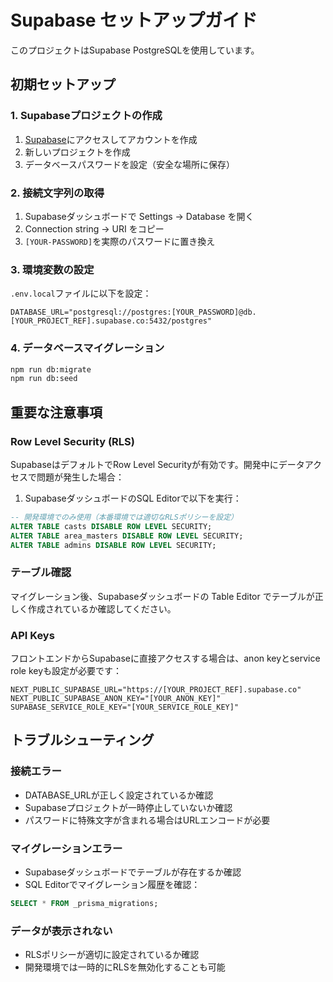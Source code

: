 # Supabase セットアップガイド

このプロジェクトはSupabase PostgreSQLを使用しています。

## 初期セットアップ

### 1. Supabaseプロジェクトの作成
1. [Supabase](https://supabase.com/)にアクセスしてアカウントを作成
2. 新しいプロジェクトを作成
3. データベースパスワードを設定（安全な場所に保存）

### 2. 接続文字列の取得
1. Supabaseダッシュボードで Settings → Database を開く
2. Connection string → URI をコピー
3. `[YOUR-PASSWORD]`を実際のパスワードに置き換え

### 3. 環境変数の設定
`.env.local`ファイルに以下を設定：

```env
DATABASE_URL="postgresql://postgres:[YOUR_PASSWORD]@db.[YOUR_PROJECT_REF].supabase.co:5432/postgres"
```

### 4. データベースマイグレーション
```bash
npm run db:migrate
npm run db:seed
```

## 重要な注意事項

### Row Level Security (RLS)
SupabaseはデフォルトでRow Level Securityが有効です。開発中にデータアクセスで問題が発生した場合：

1. SupabaseダッシュボードのSQL Editorで以下を実行：
```sql
-- 開発環境でのみ使用（本番環境では適切なRLSポリシーを設定）
ALTER TABLE casts DISABLE ROW LEVEL SECURITY;
ALTER TABLE area_masters DISABLE ROW LEVEL SECURITY;
ALTER TABLE admins DISABLE ROW LEVEL SECURITY;
```

### テーブル確認
マイグレーション後、Supabaseダッシュボードの Table Editor でテーブルが正しく作成されているか確認してください。

### API Keys
フロントエンドからSupabaseに直接アクセスする場合は、anon keyとservice role keyも設定が必要です：

```env
NEXT_PUBLIC_SUPABASE_URL="https://[YOUR_PROJECT_REF].supabase.co"
NEXT_PUBLIC_SUPABASE_ANON_KEY="[YOUR_ANON_KEY]"
SUPABASE_SERVICE_ROLE_KEY="[YOUR_SERVICE_ROLE_KEY]"
```

## トラブルシューティング

### 接続エラー
- DATABASE_URLが正しく設定されているか確認
- Supabaseプロジェクトが一時停止していないか確認
- パスワードに特殊文字が含まれる場合はURLエンコードが必要

### マイグレーションエラー
- Supabaseダッシュボードでテーブルが存在するか確認
- SQL Editorでマイグレーション履歴を確認：
```sql
SELECT * FROM _prisma_migrations;
```

### データが表示されない
- RLSポリシーが適切に設定されているか確認
- 開発環境では一時的にRLSを無効化することも可能